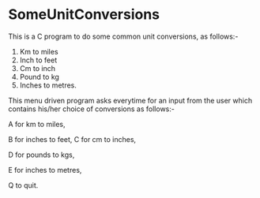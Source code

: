 # SomeUnitConversions
This is a C program to do some common unit conversions, as follows:-
1. Km to miles
2. Inch to feet
3. Cm to inch
4. Pound to kg
5. Inches to metres.

This menu driven program asks everytime for an input from the user which contains his/her choice of conversions as follows:- 

A for km to miles,

B for inches to feet,
C for cm to inches,

D for pounds to kgs,

E for inches to metres,

Q to quit.
